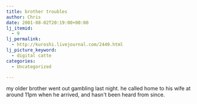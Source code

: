 ```yaml
---
title: brother troubles
author: Chris
date: 2001-08-02T20:19:00+00:00
lj_itemid:
  - 9
lj_permalink:
  - http://kuroshi.livejournal.com/2449.html
lj_picture_keyword:
  - digital catte
categories:
  - Uncategorized

---
```

my older brother went out gambling last night. he called home to his wife at around 11pm when he arrived, and hasn't been heard from since.
